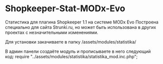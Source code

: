 # Shopkeeper-Stat-MODx-Evo
Статистика для плагина Shopkeeper 1.1 на системе MODx Evo
Построена специально для сайта Strunki.ru, но может быть использована в других проектах с незначительными изменениями.

Для установки закачиваете в папку /assets/modules/statistika/

В админ панели создаёте модуль и прописываете в него следующий код:
require "../assets/modules/statistika/statistika_mod.inc.php";